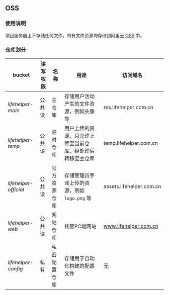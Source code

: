 ## OSS

### 使用说明

项目服务器上不存储任何文件，所有文件资源均存储到阿里云 [OSS](https://www.aliyun.com/product/oss) 中。

### 仓库划分

| bucket                | 读写权限 | 名称     | 用途                            | 访问域名                     |
|-----------------------|------|--------|-------------------------------|--------------------------|
| *lifehelper-main*     | 公共读  | 主仓库    | 存储用户活动产生的文件资源，例如头像等           | res.lifehelper.com.cn    |
| *lifehelper-temp*     | 公共读  | 临时仓库   | 用户上传的资源，只允许上传至当前仓库，经处理后转移至主仓库 | temp.lifehelper.com.cn   |
| *lifehelper-official* | 公共读  | 官方资源仓库 | 存储管理员手动上传的资源，例如 `logo.png` 等  | assets.lifehelper.com.cn |
| *lifehelper-web*      | 公共读  | 网站仓库   | 托管PC端网站                       | www.lifehelper.com.cn    |
| *lifehelper-config*   | 私有   | 私密配置仓库 | 存储用于自动化构建的配置文件                | 无                        |
